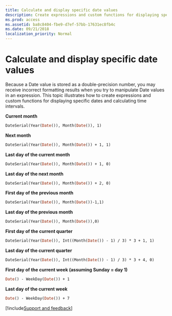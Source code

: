 ```yaml
---
title: Calculate and display specific date values
description: Create expressions and custom functions for displaying specific dates and calculating time intervals.
ms.prod: access
ms.assetid: ba8c8404-fbe9-d7ef-57bb-17631ec8fb4c
ms.date: 09/21/2018
localization_priority: Normal
---
```



# Calculate and display specific date values

Because a Date value is stored as a double-precision number, you may receive incorrect formatting results when you try to manipulate Date values in an expression. This topic illustrates how to create expressions and custom functions for displaying specific dates and calculating time intervals. 


**Current month** 

```vb
DateSerial(Year(Date()), Month(Date()), 1)
```

**Next month**

```vb
DateSerial(Year(Date()), Month(Date()) + 1, 1)
```

**Last day of the current month** 

```vb
DateSerial(Year(Date()), Month(Date()) + 1, 0)
```

**Last day of the next month** 

```vb
DateSerial(Year(Date()), Month(Date()) + 2, 0)
```

**First day of the previous month** 

```vb
DateSerial(Year(Date()), Month(Date())-1,1)
```

**Last day of the previous month**

```vb
DateSerial(Year(Date()), Month(Date()),0)
```

**First day of the current quarter**

```vb
DateSerial(Year(Date()), Int((Month(Date()) - 1) / 3) * 3 + 1, 1)
```

**Last day of the current quarter**

```vb
DateSerial(Year(Date()), Int((Month(Date()) - 1) / 3) * 3 + 4, 0)
```

**First day of the current week (assuming Sunday = day 1)**

```vb
Date() - WeekDay(Date()) + 1
```

**Last day of the current week**

```vb
Date() - WeekDay(Date()) + 7
```

[!include[Support and feedback](~/includes/feedback-boilerplate.md)]